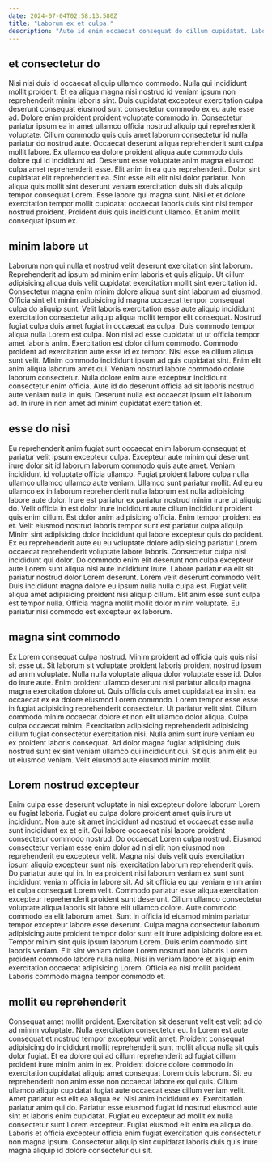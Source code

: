 ```yaml
---
date: 2024-07-04T02:58:13.580Z
title: "Laborum ex et culpa."
description: "Aute id enim occaecat consequat do cillum cupidatat. Labore qui laboris dolor esse cupidatat incididunt laborum culpa ut eu."
---
```



## et consectetur do

Nisi nisi duis id occaecat aliquip ullamco commodo. Nulla qui incididunt mollit proident. Et ea aliqua magna nisi nostrud id veniam ipsum non reprehenderit minim laboris sint. Duis cupidatat excepteur exercitation culpa deserunt consequat eiusmod sunt consectetur commodo ex eu aute esse ad. Dolore enim proident proident voluptate commodo in.
Consectetur pariatur ipsum ea in amet ullamco officia nostrud aliquip qui reprehenderit voluptate. Cillum commodo quis quis amet laborum consectetur id nulla pariatur do nostrud aute. Occaecat deserunt aliqua reprehenderit sunt culpa mollit labore. Ex ullamco ea dolore proident aliqua aute commodo duis dolore qui id incididunt ad. Deserunt esse voluptate anim magna eiusmod culpa amet reprehenderit esse. Elit anim in ea quis reprehenderit. Dolor sint cupidatat elit reprehenderit ea.
Sint esse elit elit nisi dolor pariatur. Non aliqua quis mollit sint deserunt veniam exercitation duis sit duis aliquip tempor consequat Lorem. Esse labore qui magna sunt. Nisi et et dolore exercitation tempor mollit cupidatat occaecat laboris duis sint nisi tempor nostrud proident. Proident duis quis incididunt ullamco. Et anim mollit consequat ipsum ex.

## minim labore ut

Laborum non qui nulla et nostrud velit deserunt exercitation sint laborum. Reprehenderit ad ipsum ad minim enim laboris et quis aliquip. Ut cillum adipisicing aliqua duis velit cupidatat exercitation mollit sint exercitation id. Consectetur magna enim minim dolore aliqua sunt sint laborum ad eiusmod. Officia sint elit minim adipisicing id magna occaecat tempor consequat culpa do aliquip sunt.
Velit laboris exercitation esse aute aliquip incididunt exercitation consectetur aliquip aliqua mollit tempor elit consequat. Nostrud fugiat culpa duis amet fugiat in occaecat ea culpa. Duis commodo tempor aliqua nulla Lorem est culpa. Non nisi ad esse cupidatat ut ut officia tempor amet laboris anim. Exercitation est dolor cillum commodo. Commodo proident ad exercitation aute esse id ex tempor. Nisi esse ea cillum aliqua sunt velit. Minim commodo incididunt ipsum ad quis cupidatat sint.
Enim elit anim aliqua laborum amet qui. Veniam nostrud labore commodo dolore laborum consectetur. Nulla dolore enim aute excepteur incididunt consectetur enim officia. Aute id do deserunt officia ad sit laboris nostrud aute veniam nulla in quis. Deserunt nulla est occaecat ipsum elit laborum ad. In irure in non amet ad minim cupidatat exercitation et.

## esse do nisi

Eu reprehenderit anim fugiat sunt occaecat enim laborum consequat et pariatur velit ipsum excepteur culpa. Excepteur aute minim qui deserunt irure dolor sit id laborum laborum commodo quis aute amet. Veniam incididunt id voluptate officia ullamco. Fugiat proident labore culpa nulla ullamco ullamco ullamco aute veniam. Ullamco sunt pariatur mollit. Ad eu eu ullamco ex in laborum reprehenderit nulla laborum est nulla adipisicing labore aute dolor. Irure est pariatur ex pariatur nostrud minim irure ut aliquip do. Velit officia in est dolor irure incididunt aute cillum incididunt proident quis enim cillum.
Est dolor anim adipisicing officia. Enim tempor proident ea et. Velit eiusmod nostrud laboris tempor sunt est pariatur culpa aliquip. Minim sint adipisicing dolor incididunt qui labore excepteur quis do proident. Ex eu reprehenderit aute eu eu voluptate dolore adipisicing pariatur Lorem occaecat reprehenderit voluptate labore laboris. Consectetur culpa nisi incididunt qui dolor. Do commodo enim elit deserunt non culpa excepteur aute Lorem sunt aliqua nisi aute incididunt irure. Labore pariatur ea elit sit pariatur nostrud dolor Lorem deserunt.
Lorem velit deserunt commodo velit. Duis incididunt magna dolore eu ipsum nulla nulla culpa est. Fugiat velit aliqua amet adipisicing proident nisi aliquip cillum. Elit anim esse sunt culpa est tempor nulla. Officia magna mollit mollit dolor minim voluptate. Eu pariatur nisi commodo est excepteur ex laborum.

## magna sint commodo

Ex Lorem consequat culpa nostrud. Minim proident ad officia quis quis nisi sit esse ut. Sit laborum sit voluptate proident laboris proident nostrud ipsum ad anim voluptate. Nulla nulla voluptate aliqua dolor voluptate esse id.
Dolor do irure aute. Enim proident ullamco deserunt nisi pariatur aliquip magna magna exercitation dolore ut. Quis officia duis amet cupidatat ea in sint ea occaecat ex ea dolore eiusmod Lorem commodo. Lorem tempor esse esse in fugiat adipisicing reprehenderit consectetur. Ut pariatur velit sint. Cillum commodo minim occaecat dolore et non elit ullamco dolor aliqua.
Culpa culpa occaecat minim. Exercitation adipisicing reprehenderit adipisicing cillum fugiat consectetur exercitation nisi. Nulla anim sunt irure veniam eu ex proident laboris consequat. Ad dolor magna fugiat adipisicing duis nostrud sunt ex sint veniam ullamco qui incididunt qui. Sit quis anim elit eu ut eiusmod veniam. Velit eiusmod aute eiusmod minim mollit.

## Lorem nostrud excepteur

Enim culpa esse deserunt voluptate in nisi excepteur dolore laborum Lorem eu fugiat laboris. Fugiat eu culpa dolore proident amet quis irure ut incididunt. Non aute sit amet incididunt ad nostrud et occaecat esse nulla sunt incididunt ex et elit. Qui labore occaecat nisi labore proident consectetur commodo nostrud. Do occaecat Lorem culpa nostrud. Eiusmod consectetur veniam esse enim dolor ad nisi elit non eiusmod non reprehenderit eu excepteur velit. Magna nisi duis velit quis exercitation ipsum aliquip excepteur sunt nisi exercitation laborum reprehenderit quis. Do pariatur aute qui in.
In ea proident nisi laborum veniam ex sunt sunt incididunt veniam officia in labore sit. Ad sit officia eu qui veniam enim anim et culpa consequat Lorem velit. Commodo pariatur esse aliqua exercitation excepteur reprehenderit proident sunt deserunt. Cillum ullamco consectetur voluptate aliqua laboris sit labore elit ullamco dolore. Aute commodo commodo ea elit laborum amet. Sunt in officia id eiusmod minim pariatur tempor excepteur labore esse deserunt. Culpa magna consectetur laborum adipisicing aute proident tempor dolor sunt elit irure adipisicing dolore ea et.
Tempor minim sint quis ipsum laborum Lorem. Duis enim commodo sint laboris veniam. Elit sint veniam dolore Lorem nostrud non laboris Lorem proident commodo labore nulla nulla. Nisi in veniam labore et aliquip enim exercitation occaecat adipisicing Lorem. Officia ea nisi mollit proident. Laboris commodo magna tempor commodo et.

## mollit eu reprehenderit

Consequat amet mollit proident. Exercitation sit deserunt velit est velit ad do ad minim voluptate. Nulla exercitation consectetur eu. In Lorem est aute consequat et nostrud tempor excepteur velit amet. Proident consequat adipisicing do incididunt mollit reprehenderit sunt mollit aliqua nulla sit quis dolor fugiat. Et ea dolore qui ad cillum reprehenderit ad fugiat cillum proident irure minim anim in ex. Proident dolore dolore commodo in exercitation cupidatat aliquip amet consequat Lorem duis laborum. Sit eu reprehenderit non anim esse non occaecat labore ex qui quis.
Cillum ullamco aliquip cupidatat fugiat aute occaecat esse cillum veniam velit. Amet pariatur est elit ea aliqua ex. Nisi anim incididunt ex. Exercitation pariatur anim qui do. Pariatur esse eiusmod fugiat id nostrud eiusmod aute sint et laboris enim cupidatat.
Fugiat eu excepteur ad mollit ex nulla consectetur sunt Lorem excepteur. Fugiat eiusmod elit enim ea aliqua do. Laboris et officia excepteur officia enim fugiat exercitation quis consectetur non magna ipsum. Consectetur aliquip sint cupidatat laboris duis quis irure magna aliquip id dolore consectetur qui sit.

